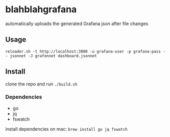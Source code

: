 # blahblahgrafana

automatically uploads the generated Grafana json after file changes


## Usage

`reloader.sh -t http://localhost:3000 -u grafana-user -p grafana-pass -- jsonnet -J grafonnet dashboard.jsonnet`

## Install
clone the repo and run `./build.sh`

### Dependencies

- go
- jq
- fswatch

install dependencies on mac:
`brew install go jq fswatch`
